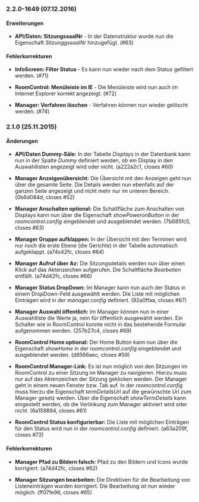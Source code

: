 <a name="2.2.0-1649"></a>
### 2.2.0-1649 (07.12.2016)

#### Erweiterungen

* __API/Daten: SitzungssaalNr__ - In der Datenstruktur wurde nun die Eigenschaft *SitzunggssaalNr*
hinzugef&uuml;gt. (#63)

#### Fehlerkorrekturen

* __InfoScreen: Filter Status__ - Es kann nun wieder nach dem Status gefiltert werden. (#71)

* __RoomControl: Men&uuml;leiste im IE__ - Die Men&uuml;leiste wird nun auch im Internet 
Explorer korrekt angezeigt. (#72)

* __Manager: Verfahren löschen__ - Verfahren können nun wieder gelöscht werden. (#74)

<a name="2.1.0"></a>
### 2.1.0 (25.11.2015)

#### &Auml;nderungen

* __API/Daten Dummy-S&auml;le:__ In der Tabelle _Displays_ in der Datenbank kann nun in der Spalte 
_Dummy_ definiert werden, ob ein Display in den Auswahllisten angezeigt wird oder nicht.
(a222a2c1, closes #60)

* __Manager Anzeigen&uuml;bersicht:__ Die &Uuml;bersicht mit den Anzeigen geht nun &uuml;ber die gesamte Seite.
Die Details werden nun ebenfalls auf der ganzen Seite angezeigt und nicht mehr nur im unteren Bereich.
(0b6d084d, closes #52)

* __Manager Anschalten optional:__ Die Schaltfl&auml;che zum Anschalten von Displays kann nun &uuml;ber die
Eigenschaft _showPoweronButton_ in der _roomcontrol.config_ eingeblendet und ausgeblendet werden. 
(7b685fc5, closes #63)

* __Manager Gruppe aufklappen:__ In der &Uuml;bersicht mit den Terminen wird nur noch die erste 
Ebene (die Gerichte) in der Tabelle automatisch aufgeklappt. (a74s42fc, closes #64)

* __Manager Aufruf &uuml;ber Az:__ Die Sitzungsdetails werden nun &uuml;ber einen Klick auf das Aktenzeichen
aufgerufen. Die Schaltfl&auml;che _Bearbeiten_ entf&auml;llt. (a74d42fc, closes #66)

* __Manager Status DropDown:__ Im Manager kann nun auch der Status in einem DropDown-Feld ausgew&auml;hlt 
werden. Die Liste mit m&ouml;glichen Eintr&auml;gen wird in der _manager.config_ definiert.
(92a0ffaa, closes #67)

* __Manager Auswahl &ouml;ffentlich:__ Im Manager k&ouml;nnen nun in einer Auswahlliste die Werte ja, nein f&uuml;r 
&ouml;ffentlich ausgew&auml;hlt werden. Ein Schalter wie in RoomControl konnte nicht in das bestehende 
Formular aufgenommen werden. (257b27c4, closes #69)

* __RoomControl Home optional:__ Der Home Button kann nun &uuml;ber die Eigenschaft _showHome_ in der 
_roomcontrol.config_ eingeblendet und ausgeblendet werden. (d8566aec, closes #59)

* __RoomControl Manager-Link:__ Es ist nun m&ouml;glich von den Sitzungen im RoomControl zu einer Sitzung
im Manager zu navigieren. Hierzu muss nur auf das Aktenzeichen der Sitzung geklicken werden. Der Manager 
geht in einem neuen Fenster bzw. Tab auf. In der _roomcontrol.config_ muss hierzu die Eigenschaft 
_termDetailsUrl_ auf die gew&uuml;nschte Url zum Manager gesetz werden. &Uuml;ber die Eigenschaft _showTermDetails_ 
kann eingestellt werden, ob die Verlinkung zum Manager aktiviert wird oder nicht. (6a159894, closes #61)

* __RoomControl Status konfigurierbar:__ Die Liste mit m&ouml;glichen Eintr&auml;gen f&uuml;r den Status wird nun in der 
_roomcontrol.config_ definiert. (a63a209f, closes #72)

#### Fehlerkorrekturen

* __Manager Pfad zu Bildern falsch:__ Pfad zu den Bildern und Icons wurde korrigiert.
(a74d42fc, closes #62)

* __Manager Sitzungen bearbeiten:__ Die Direktiven f&uuml;r die Bearbeitung von Listeneintr&auml;gen wurden 
korrigiert. Die Bearbeitung ist nun wieder m&ouml;glich. (ff07fe98, closes #65)